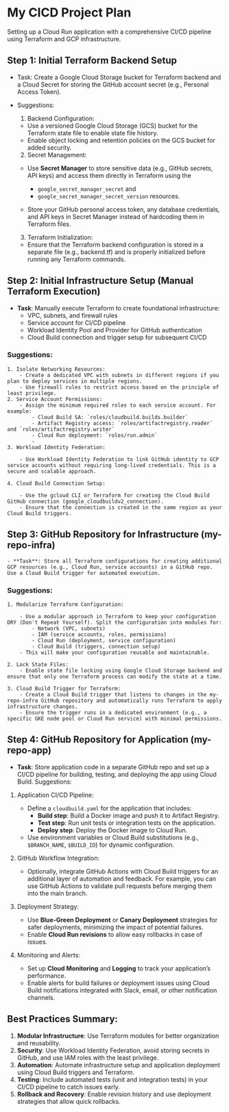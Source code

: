 # My CICD Project Plan

Setting up a Cloud Run application with a comprehensive CI/CD pipeline using Terraform and GCP infrastructure.

## Step 1: Initial Terraform Backend Setup

- Task: Create a Google Cloud Storage bucket for Terraform backend and a Cloud Secret for storing the GitHub account secret (e.g., Personal Access Token).

- Suggestions:

  1. Backend Configuration:

    - Use a versioned Google Cloud Storage (GCS) bucket for the Terraform state file to enable state file history.
    - Enable object locking and retention policies on the GCS bucket for added security.

  2. Secret Management:

    - Use **Secret Manager** to store sensitive data (e.g., GitHub secrets, API keys) and access them directly in Terraform using the 
       - `google_secret_manager_secret` and 
       - `google_secret_manager_secret_version` resources.

    - Store your GitHub personal access token, any database credentials, and API keys in Secret Manager instead of hardcoding them in Terraform files.

  3. Terraform Initialization:

    - Ensure that the Terraform backend configuration is stored in a separate file (e.g., backend.tf) and is properly initialized before running any Terraform commands.
  
## Step 2: Initial Infrastructure Setup (Manual Terraform Execution)

  - **Task**: Manually execute Terraform to create foundational infrastructure:
    - VPC, subnets, and firewall rules
    - Service account for CI/CD pipeline
    - Workload Identity Pool and Provider for GitHub authentication
    - Cloud Build connection and trigger setup for subsequent CI/CD

### Suggestions:

    1. Isolate Networking Resources:
        - Create a dedicated VPC with subnets in different regions if you plan to deploy services in multiple regions.
        - Use firewall rules to restrict access based on the principle of least privilege.    
    2. Service Account Permissions:
        - Assign the minimum required roles to each service account. For example:
            - Cloud Build SA: `roles/cloudbuild.builds.builder`
            - Artifact Registry access: `roles/artifactregistry.reader` and `roles/artifactregistry.writer`
            - Cloud Run deployment: `roles/run.admin`
            - 
    3. Workload Identity Federation:

        - Use Workload Identity Federation to link GitHub identity to GCP service accounts without requiring long-lived credentials. This is a secure and scalable approach.

    4. Cloud Build Connection Setup:

        - Use the gcloud CLI or Terraform for creating the Cloud Build GitHub connection (google_cloudbuildv2_connection).
        - Ensure that the connection is created in the same region as your Cloud Build triggers.

## Step 3: GitHub Repository for Infrastructure (my-repo-infra)

    - **Task**: Store all Terraform configurations for creating additional GCP resources (e.g., Cloud Run, service accounts) in a GitHub repo. Use a Cloud Build trigger for automated execution.

### Suggestions:

    1. Modularize Terraform Configuration:

        - Use a modular approach in Terraform to keep your configuration DRY (Don't Repeat Yourself). Split the configuration into modules for:
            - Network (VPC, subnets)
            - IAM (service accounts, roles, permissions)
            - Cloud Run (deployment, service configuration)
            - Cloud Build (triggers, connection setup)
        - This will make your configuration reusable and maintainable.

    2. Lock State Files:
        - Enable state file locking using Google Cloud Storage backend and ensure that only one Terraform process can modify the state at a time.

    3. Cloud Build Trigger for Terraform:
        - Create a Cloud Build trigger that listens to changes in the my-repo-infra GitHub repository and automatically runs Terraform to apply infrastructure changes.
        - Ensure the trigger runs in a dedicated environment (e.g., a specific GKE node pool or Cloud Run service) with minimal permissions.

## Step 4: GitHub Repository for Application (my-repo-app)

- **Task**: Store application code in a separate GitHub repo and set up a CI/CD pipeline for building, testing, and deploying the app using Cloud Build.
Suggestions:

1. Application CI/CD Pipeline:

    - Define a `cloudbuild.yaml` for the application that includes:
        - **Build step**: Build a Docker image and push it to Artifact Registry.
        - **Test step**: Run unit tests or integration tests on the application.
        - **Deploy step**: Deploy the Docker image to Cloud Run.
    - Use environment variables or Cloud Build substitutions (e.g., `$BRANCH_NAME`, `$BUILD_ID`) for dynamic configuration.

2. GitHub Workflow Integration:

    - Optionally, integrate GitHub Actions with Cloud Build triggers for an additional layer of automation and feedback. For example, you can use GitHub Actions to validate pull requests before merging them into the main branch.

3. Deployment Strategy:

    - Use **Blue-Green Deployment** or **Canary Deployment** strategies for safer deployments, minimizing the impact of potential failures.
    - Enable **Cloud Run revisions** to allow easy rollbacks in case of issues.

4. Monitoring and Alerts:

    - Set up **Cloud Monitoring** and **Logging** to track your application’s performance.
    - Enable alerts for build failures or deployment issues using Cloud Build notifications integrated with Slack, email, or other notification channels.

## Best Practices Summary:

1. **Modular Infrastructure**: Use Terraform modules for better organization and reusability.
2. **Security**: Use Workload Identity Federation, avoid storing secrets in GitHub, and use IAM roles with the least privilege.
3. **Automation**: Automate infrastructure setup and application deployment using Cloud Build triggers and Terraform.
4. **Testing**: Include automated tests (unit and integration tests) in your CI/CD pipeline to catch issues early.
5. **Rollback and Recovery**: Enable revision history and use deployment strategies that allow quick rollbacks.